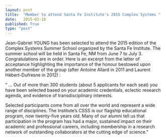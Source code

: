 ```yaml
---
layout: post
title:  "Member to attend Santa Fe Institute's 2015 Complex Systems "
date:   2015-02-18
published: True
type: "post"
---
```


Jean-Gabriel YOUNG has been selected to attend the 2015 edition of the Complex Systems Summer School organized by the Santa Fe Institute. The summer school will be held in Santa Fe, NM from June 7 to July 3. Congratulations are in order. Here is an excerpt from the letter of acceptance highlighting the importance of the honour bestowed upon another member of the group (after Antoine Allard in 2011 and Laurent Hébert-Dufresne in 2012) :  
  
“ … Out of more than 300 students (about 5 applicants for each seat) you have been selected based on your academic credentials, eclectic research agenda,
and evidence of transdisciplinary interests.


 Selected participants come from all over the world and represent a wide range of disciplines. The Institute’s CSSS is our flagship educational program, now twenty-five years old. Many of our alumni tell us that participation in the program has had a major, sustained impact on their academic and professional careers, including membership in a research network of outstanding collaborators at the cutting edge of science.”


